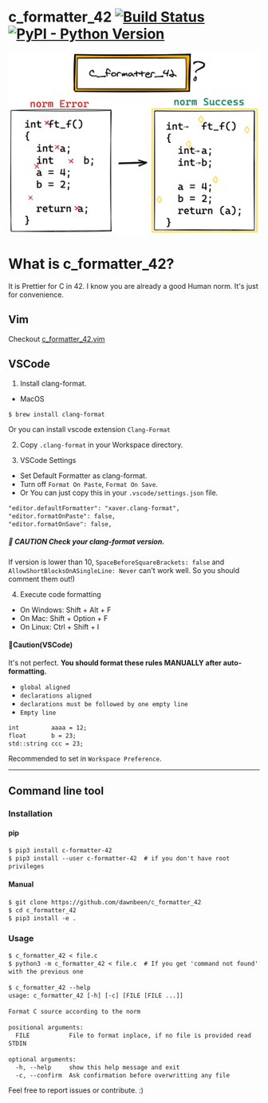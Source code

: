 # c\_formatter\_42 [![Build Status](https://api.travis-ci.com/cacharle/c_formatter_42.svg?branch=master)](https://app.travis-ci.com/cacharle/c_formatter_42) [![PyPI - Python Version](https://img.shields.io/pypi/pyversions/c-formatter-42)](https://pypi.org/project/c-formatter-42/)

![What\_is\_it](./Img/final_back.png)

# What is c\_formatter\_42?

It is Prettier for C in 42.
I know you are already a good Human norm.
It's just for convenience.


## Vim

Checkout [c\_formatter\_42.vim](https://github.com/cacharle/c_formatter_42.vim)



## VSCode

1. Install clang-format.

- MacOS
```
$ brew install clang-format
```
 Or you can install vscode extension `Clang-Format`


2. Copy `.clang-format` in your Workspace directory.


3. VSCode Settings
- Set Default Formatter as clang-format.
- Turn off `Format On Paste`, `Format On Save`.
- Or You can just copy this in your `.vscode/settings.json` file.
```
"editor.defaultFormatter": "xaver.clang-format",
"editor.formatOnPaste": false,
"editor.formatOnSave": false,
```
##### 🚨 **CAUTION** Check your **clang-format version**.
If version is lower than 10, `SpaceBeforeSquareBrackets: false` and `AllowShortBlocksOnASingleLine: Never` can't work well.
So you should comment them out!)

4. Execute code formatting
- On Windows: Shift + Alt + F
- On Mac: Shift + Option + F
- On Linux: Ctrl + Shift + I


#### 🚨Caution(VSCode)

It's not perfect.
**You should format these rules MANUALLY after auto-formatting.**
- `global aligned`
- `declarations aligned`
- `declarations must be followed by one empty line`
- `Empty line`
```
int         aaaa = 12;
float       b = 23;
std::string ccc = 23;
```

Recommended to set in `Workspace Preference`.

---

## Command line tool

### Installation

#### pip

```
$ pip3 install c-formatter-42
$ pip3 install --user c-formatter-42  # if you don't have root privileges
```

#### Manual

```
$ git clone https://github.com/dawnbeen/c_formatter_42
$ cd c_formatter_42
$ pip3 install -e .
```

### Usage

```
$ c_formatter_42 < file.c
$ python3 -m c_formatter_42 < file.c  # If you get 'command not found' with the previous one

$ c_formatter_42 --help
usage: c_formatter_42 [-h] [-c] [FILE [FILE ...]]

Format C source according to the norm

positional arguments:
  FILE           File to format inplace, if no file is provided read STDIN

optional arguments:
  -h, --help     show this help message and exit
  -c, --confirm  Ask confirmation before overwritting any file
```

Feel free to report issues or contribute. :)
